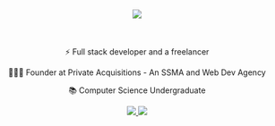 <h1 align="center">
    <img src="https://readme-typing-svg.herokuapp.com/?font=Righteous&size=40&center=true&vCenter=true&width=500&height=70&duration=6000&lines=Hi+There!+👋;+I'm+Kavinesh+Ganeshamoorthy!;" />
</h1>

<br/>

<div align="center">
 
⚡ Full stack developer and a freelancer
 
🧑🏽‍💼 Founder at Private Acquisitions - An SSMA and Web Dev Agency

📚 Computer Science Undergraduate

 </div>
 
<div align="center"> 
  <a href="mailto:gkavinesh186@gmail.com">
    <img src="https://img.shields.io/badge/Gmail-333333?style=for-the-badge&logo=gmail&logoColor=red" />
  </a>
  <a href="https://www.linkedin.com/in/kavinesh186/" target="_blank">
    <img src="https://img.shields.io/badge/LinkedIn-0077B5?style=for-the-badge&logo=linkedin&logoColor=white" target="_blank" />
  </a>
</div>
